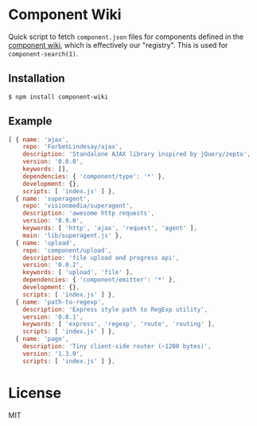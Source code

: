 
# Component Wiki

  Quick script to fetch `component.json` files for components
  defined in the [component wiki](https://github.com/component/component/wiki/Components), which is
  effectively our "registry". This is used for `component-search(1)`.

## Installation

    $ npm install component-wiki

## Example

```js
[ { name: 'ajax',
    repo: 'ForbesLindesay/ajax',
    description: 'Standalone AJAX library inspired by jQuery/zepto',
    version: '0.0.0',
    keywords: [],
    dependencies: { 'component/type': '*' },
    development: {},
    scripts: [ 'index.js' ] },
  { name: 'superagent',
    repo: 'visionmedia/superagent',
    description: 'awesome http requests',
    version: '0.9.0',
    keywords: [ 'http', 'ajax', 'request', 'agent' ],
    main: 'lib/superagent.js' },
  { name: 'upload',
    repo: 'component/upload',
    description: 'file upload and progress api',
    version: '0.0.2',
    keywords: [ 'upload', 'file' ],
    dependencies: { 'component/emitter': '*' },
    development: {},
    scripts: [ 'index.js' ] },
  { name: 'path-to-regexp',
    description: 'Express style path to RegExp utility',
    version: '0.0.1',
    keywords: [ 'express', 'regexp', 'route', 'routing' ],
    scripts: [ 'index.js' ] },
  { name: 'page',
    description: 'Tiny client-side router (~1200 bytes)',
    version: '1.3.0',
    scripts: [ 'index.js' ] },

```

# License

  MIT
